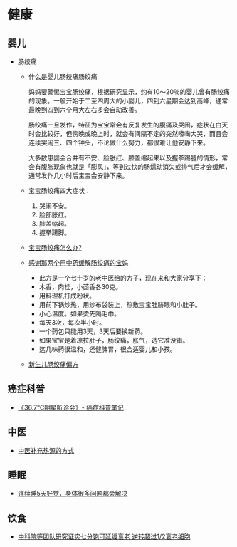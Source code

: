 # 健康

## 婴儿
* 肠绞痛
  * 什么是婴儿肠绞痛肠绞痛
  
      妈妈要警惕宝宝肠绞痛，根据研究显示，约有10～20％的婴儿曾有肠绞痛的现象。一般开始于二至四周大的小婴儿，四到六星期会达到高峰，通常最晚到四到六个月大左右多会自动改善。

      肠绞痛一旦发作，特征为宝宝常会有反复发生的腹痛及哭闹，症状在白天时会比较好，但傍晚或晚上时，就会有间隔不定的突然嚎啕大哭，而且会连续哭闹三、四个钟头，不论做什么努力，都很难让他安静下来。

      大多数患婴会合并有不安、脸胀红、膝盖缩起来以及握拳踢腿的情形，常会有腹胀现象也就是「膨风」，等到过快的肠蠕动消失或排气后才会缓解，通常发作几小时后宝宝会安静下来。

  * 宝宝肠绞痛四大症状：
    1. 哭闹不安。
    2. 脸部胀红。
    3. 膝盖缩起。
    4. 握拳踼脚。

  * [宝宝肠绞痛怎么办?](http://www.babytree.com/ask/detail/991493)

  * [感谢那两个用中药缓解肠绞痛的宝妈](http://www.babytree.com/community/club201400/topic_19439664_1.html)
    * 此方是一个七十岁的老中医给的方子，现在来和大家分享下：
    * 木香，肉桂，小茴香各30克。
    * 用料理机打成粉状。
    * 用前下锅炒热，用纱布袋装上，热敷宝宝肚脐眼和小肚子。
    * 小心温度。如果烫先隔毛巾。
    * 每天3次，每次半小时。
    * 一个药包只能用3天，3天后要换新药。
    * 如果宝宝是着凉拉肚子，肠绞痛，胀气，选它准没错。
    * 这几味药很温和，还健脾胃，很合适婴儿和小孩。

  * [新生儿肠绞痛偏方](http://www.qbaobei.com/chengzhang/656424.html)

## 癌症科普
* [《36.7℃明星听诊会》- 癌症科普笔记](cancer-notes.md)

## 中医
* [中医补充热源的方式](heat-supplement-in-chinese-medicine-way.md)

## 睡眠
* [连续睡5天好觉，身体很多问题都会解决](good-sleep-of-5-days.md)

## 饮食 
* [中科院等团队研究证实七分饱可延缓衰老 逆转超过1/2衰老细胞](https://www.sohu.com/a/385608566_100191015)
